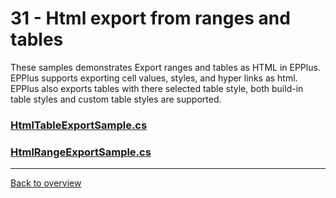 ﻿# 31 - Html export from ranges and tables
These samples demonstrates Export ranges and tables as HTML in EPPlus. 
EPPlus supports exporting cell values, styles, and hyper links as html. 
EPPlus also exports tables with there selected table style, both build-in table styles and custom table styles are supported.
### [HtmlTableExportSample.cs](HtmlTableExportSample.cs)
### [HtmlRangeExportSample.cs](HtmlRangeExportSample.cs)
---
[Back to overview](/Readme.md)